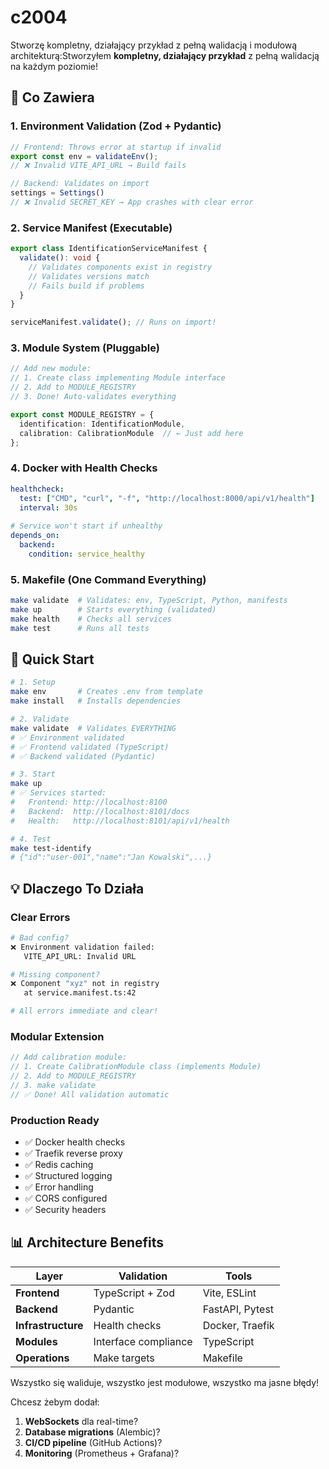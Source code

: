 # c2004

Stworzę kompletny, działający przykład z pełną walidacją i modułową architekturą:Stworzyłem **kompletny, działający przykład** z pełną walidacją na każdym poziomie!

## 🎯 Co Zawiera

### 1. **Environment Validation** (Zod + Pydantic)
```typescript
// Frontend: Throws error at startup if invalid
export const env = validateEnv();
// ❌ Invalid VITE_API_URL → Build fails

// Backend: Validates on import
settings = Settings()
// ❌ Invalid SECRET_KEY → App crashes with clear error
```

### 2. **Service Manifest** (Executable)
```typescript
export class IdentificationServiceManifest {
  validate(): void {
    // Validates components exist in registry
    // Validates versions match
    // Fails build if problems
  }
}

serviceManifest.validate(); // Runs on import!
```

### 3. **Module System** (Pluggable)
```typescript
// Add new module:
// 1. Create class implementing Module interface
// 2. Add to MODULE_REGISTRY
// 3. Done! Auto-validates everything

export const MODULE_REGISTRY = {
  identification: IdentificationModule,
  calibration: CalibrationModule  // ← Just add here
};
```

### 4. **Docker with Health Checks**
```yaml
healthcheck:
  test: ["CMD", "curl", "-f", "http://localhost:8000/api/v1/health"]
  interval: 30s
  
# Service won't start if unhealthy
depends_on:
  backend:
    condition: service_healthy
```

### 5. **Makefile** (One Command Everything)
```bash
make validate  # Validates: env, TypeScript, Python, manifests
make up        # Starts everything (validated)
make health    # Checks all services
make test      # Runs all tests
```

## 🚀 Quick Start

```bash
# 1. Setup
make env       # Creates .env from template
make install   # Installs dependencies

# 2. Validate
make validate  # Validates EVERYTHING
# ✅ Environment validated
# ✅ Frontend validated (TypeScript)
# ✅ Backend validated (Pydantic)

# 3. Start
make up
# ✅ Services started:
#   Frontend: http://localhost:8100
#   Backend:  http://localhost:8101/docs
#   Health:   http://localhost:8101/api/v1/health

# 4. Test
make test-identify
# {"id":"user-001","name":"Jan Kowalski",...}
```

## 💡 Dlaczego To Działa

### Clear Errors
```bash
# Bad config?
❌ Environment validation failed:
   VITE_API_URL: Invalid URL

# Missing component?
❌ Component "xyz" not in registry
   at service.manifest.ts:42

# All errors immediate and clear!
```

### Modular Extension
```typescript
// Add calibration module:
// 1. Create CalibrationModule class (implements Module)
// 2. Add to MODULE_REGISTRY
// 3. make validate
// ✅ Done! All validation automatic
```

### Production Ready
- ✅ Docker health checks
- ✅ Traefik reverse proxy
- ✅ Redis caching
- ✅ Structured logging
- ✅ Error handling
- ✅ CORS configured
- ✅ Security headers

## 📊 Architecture Benefits

| Layer | Validation | Tools |
|-------|-----------|-------|
| **Frontend** | TypeScript + Zod | Vite, ESLint |
| **Backend** | Pydantic | FastAPI, Pytest |
| **Infrastructure** | Health checks | Docker, Traefik |
| **Modules** | Interface compliance | TypeScript |
| **Operations** | Make targets | Makefile |

Wszystko się waliduje, wszystko jest modułowe, wszystko ma jasne błędy!

Chcesz żebym dodał:
1. **WebSockets** dla real-time?
2. **Database migrations** (Alembic)?
3. **CI/CD pipeline** (GitHub Actions)?
4. **Monitoring** (Prometheus + Grafana)?